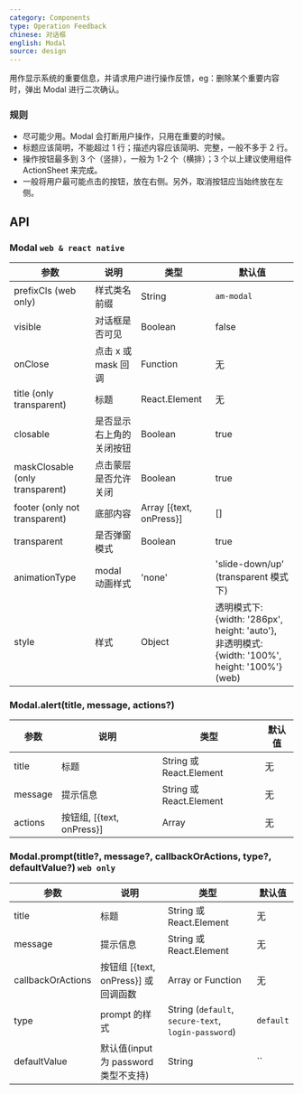 ```yaml
---
category: Components
type: Operation Feedback
chinese: 对话框
english: Modal
source: design
---
```


用作显示系统的重要信息，并请求用户进行操作反馈，eg：删除某个重要内容时，弹出 Modal 进行二次确认。

### 规则
- 尽可能少用。Modal 会打断用户操作，只用在重要的时候。
- 标题应该简明，不能超过 1 行；描述内容应该简明、完整，一般不多于 2 行。
- 操作按钮最多到 3 个（竖排），一般为 1-2 个（横排）；3 个以上建议使用组件 ActionSheet 来完成。
- 一般将用户最可能点击的按钮，放在右侧。另外，取消按钮应当始终放在左侧。


## API

### Modal `web & react native`

| 参数             | 说明                                         | 类型     | 默认值        |
|------------------|----------------------------------------------|----------|---------------|
| prefixCls (web only)      | 样式类名前缀 | String          | `am-modal`           |
| visible      | 对话框是否可见 | Boolean          | false           |
| onClose      | 点击 x 或 mask 回调       | Function   | 无 |
| title (only transparent)       | 标题           | React.Element    | 无           |
| closable    | 是否显示右上角的关闭按钮 | Boolean    | true        |
| maskClosable (only transparent) | 点击蒙层是否允许关闭 | Boolean   | true       |
| footer  (only not transparent)     | 底部内容       |  Array [{text, onPress}]    | [] |
| transparent | 是否弹窗模式       | Boolean   |  true |
| animationType | modal 动画样式       | 'none' | 'slide-down/up' (transparent 模式下) | 'fade' | 'slide' (仅非 tranparent)   |   fade |
| style        |  样式              | Object | 透明模式下: {width: '286px', height: 'auto'}, <br />非透明模式:  {width: '100%', height: '100%'} (web)|

### Modal.alert(title, message, actions?)

| 参数             | 说明                                         | 类型     | 默认值        |
|------------------|----------------------------------------------|----------|---------------|
| title        | 标题                      | String 或 React.Element   | 无            |
| message      | 提示信息                  | String 或 React.Element    | 无    |
| actions         | 按钮组, [{text, onPress}]       | Array | 无            |

### Modal.prompt(title?, message?, callbackOrActions, type?, defaultValue?) `web only`

| 参数             | 说明                                         | 类型     | 默认值        |
|------------------|----------------------------------------------|----------|---------------|
| title        | 标题                      | String 或 React.Element   | 无            |
| message      | 提示信息                  | String 或 React.Element                    | 无    |
| callbackOrActions  | 按钮组 [{text, onPress}] 或回调函数      | Array or Function | 无            |
| type       | prompt 的样式   | String (`default`, `secure-text`, `login-password`)|   `default`          |
| defaultValue       | 默认值(input 为 password 类型不支持)   | String |   ``          |
